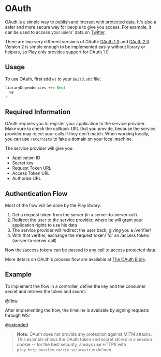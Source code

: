 <!--- Copyright (C) 2009-2020 Lightbend Inc. <https://www.lightbend.com> -->
# OAuth

[OAuth](https://oauth.net/) is a simple way to publish and interact with protected data. It's also a safer and more secure way for people to give you access. For example, it can be used to access your users' data on [Twitter](https://dev.twitter.com/oauth/overview/introduction).

There are two very different versions of OAuth: [OAuth 1.0](https://tools.ietf.org/html/rfc5849) and [OAuth 2.0](https://oauth.net/2/). Version 2 is simple enough to be implemented easily without library or helpers, so Play only provides support for OAuth 1.0.  

## Usage

To use OAuth, first add `ws`  to your `build.sbt` file:

```scala
libraryDependencies ++= Seq(
  ws
)
```

## Required Information

OAuth requires you to register your application to the service provider. Make sure to check the callback URL that you provide, because the service provider may reject your calls if they don't match. When working locally, you can use `/etc/hosts` to fake a domain on your local machine.

The service provider will give you:

* Application ID
* Secret key
* Request Token URL
* Access Token URL
* Authorize URL

## Authentication Flow

Most of the flow will be done by the Play library.

1. Get a request token from the server (in a server-to-server call)
2. Redirect the user to the service provider, where he will grant your application rights to use his data
3. The service provider will redirect the user back, giving you a /verifier/
4. With that verifier, exchange the /request token/ for an /access token/ (server-to-server call)

Now the /access token/ can be passed to any call to access protected data.

More details on OAuth's process flow are available at [The OAuth Bible](http://oauthbible.com/).

## Example

To implement the flow in a controller, define the key and the consumer secret and retrieve the token and secret:

@[flow](code/ScalaOAuthSpec.scala)

After implementing the flow, the timeline is available by signing requests through WS:

@[extended](code/ScalaOAuthSpec.scala)

> **Note:** OAuth does not provide any protection against MITM attacks.  This example shows the OAuth token and secret stored in a session cookie -- for the best security, always use HTTPS with `play.http.session.cookie.secure=true` defined.

